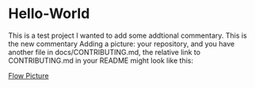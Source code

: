 # Hello-World
This is a test project
I wanted to add some addtional commentary.  This is the new commentary
Adding a picture: 
 your repository, and you have another file in docs/CONTRIBUTING.md, the relative link to CONTRIBUTING.md in your README might look like this:

[Flow Picture](Hello-World/CONTRIBUTING.jpg)
